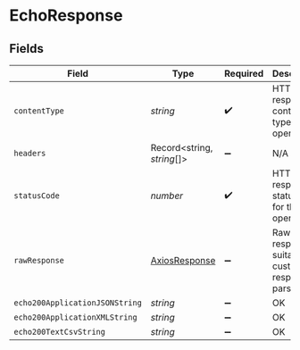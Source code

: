 # EchoResponse


## Fields

| Field                                                   | Type                                                    | Required                                                | Description                                             |
| ------------------------------------------------------- | ------------------------------------------------------- | ------------------------------------------------------- | ------------------------------------------------------- |
| `contentType`                                           | *string*                                                | :heavy_check_mark:                                      | HTTP response content type for this operation           |
| `headers`                                               | Record<string, *string*[]>                              | :heavy_minus_sign:                                      | N/A                                                     |
| `statusCode`                                            | *number*                                                | :heavy_check_mark:                                      | HTTP response status code for this operation            |
| `rawResponse`                                           | [AxiosResponse](https://axios-http.com/docs/res_schema) | :heavy_minus_sign:                                      | Raw HTTP response; suitable for custom response parsing |
| `echo200ApplicationJSONString`                          | *string*                                                | :heavy_minus_sign:                                      | OK                                                      |
| `echo200ApplicationXMLString`                           | *string*                                                | :heavy_minus_sign:                                      | OK                                                      |
| `echo200TextCsvString`                                  | *string*                                                | :heavy_minus_sign:                                      | OK                                                      |
